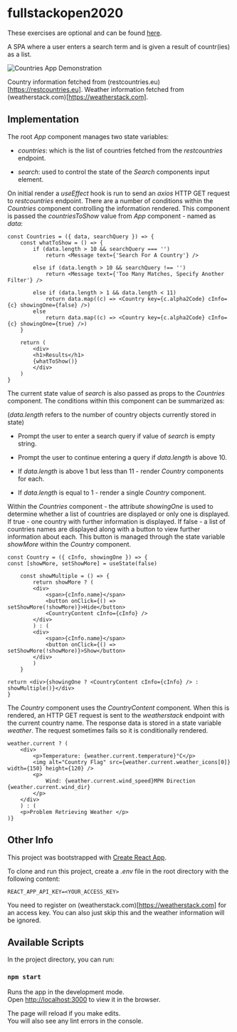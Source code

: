 # fullstackopen2020

These exercises are optional and can be found [here](https://fullstackopen.com/en/part2/getting_data_from_server#exercises-2-11-2-14).

A SPA where a user enters a search term and is given a result of countr(ies) as a list.

![Countries App Demonstration]()

Country information fetched from (restcountries.eu)[https://restcountries.eu].
Weather information fetched from (weatherstack.com)[https://weatherstack.com].

## Implementation

The root _App_ component manages two state variables:

- _countries_: which is the list of countries fetched from the _restcountries_ endpoint.

- _search_: used to control the state of the _Search_ components input element.

On initial render a _useEffect_ hook is run to send an _axios_ HTTP GET request to _restcountries_ endpoint. There are a number of conditions within the _Countries_ component controlling the information rendered. This component is passed the _countriesToShow_ value from _App_ component - named as _data_:

    const Countries = ({ data, searchQuery }) => {
        const whatToShow = () => {
            if (data.length > 10 && searchQuery === '')
                return <Message text={'Search For A Country'} />

            else if (data.length > 10 && searchQuery !== '')
                return <Message text={'Too Many Matches, Specify Another Filter'} />

            else if (data.length > 1 && data.length < 11)
                return data.map((c) => <Country key={c.alpha2Code} cInfo={c} showingOne={false} />)
            else
                return data.map((c) => <Country key={c.alpha2Code} cInfo={c} showingOne={true} />)
        }

        return (
            <div>
            <h1>Results</h1>
            {whatToShow()}
            </div>
        )
    }

The current state value of _search_ is also passed as props to the _Countries_ component. The conditions within this component can be summarized as:

(_data.length_ refers to the number of country objects currently stored in state)

- Prompt the user to enter a search query if value of _search_ is empty string.

- Prompt the user to continue entering a query if _data.length_ is above 10.

- If _data.length_ is above 1 but less than 11 - render _Country_ components for each.

- If _data.length_ is equal to 1 - render a single _Country_ component.

Within the _Countries_ component - the attribute _showingOne_ is used to determine whether a list of countries are displayed or only one is displayed. If true - one country with further information is displayed. If false - a list of countries names are displayed along with a button to view further information about each. This button is managed through the state variable _showMore_ within the _Country_ component.

    const Country = ({ cInfo, showingOne }) => {
    const [showMore, setShowMore] = useState(false)

        const showMultiple = () => {
            return showMore ? (
            <div>
                <span>{cInfo.name}</span>
                <button onClick={() => setShowMore(!showMore)}>Hide</button>
                <CountryContent cInfo={cInfo} />
            </div>
            ) : (
            <div>
                <span>{cInfo.name}</span>
                <button onClick={() => setShowMore(!showMore)}>Show</button>
            </div>
            )
        }

    return <div>{showingOne ? <CountryContent cInfo={cInfo} /> : showMultiple()}</div>
    }

The _Country_ component uses the _CountryContent_ component. When this is rendered, an HTTP GET request is sent to the _weatherstack_ endpoint with the current country name. The response data is stored in a state variable _weather_. The request sometimes fails so it is conditionally rendered.

    weather.current ? (
        <div>
            <p>Temperature: {weather.current.temperature}°C</p>
            <img alt="Country Flag" src={weather.current.weather_icons[0]} width={150} height={120} />
            <p>
                Wind: {weather.current.wind_speed}MPH Direction {weather.current.wind_dir}
            </p>
        </div>
        ) : (
        <p>Problem Retrieving Weather </p>
    )}

## Other Info

This project was bootstrapped with [Create React App](https://github.com/facebook/create-react-app).

To clone and run this project, create a _.env_ file in the root directory with the following content:

    REACT_APP_API_KEY=<YOUR_ACCESS_KEY>

You need to register on (weatherstack.com)[https://weatherstack.com] for an access key. You can also just skip this and the weather information will be ignored.

## Available Scripts

In the project directory, you can run:

### `npm start`

Runs the app in the development mode.\
Open [http://localhost:3000](http://localhost:3000) to view it in the browser.

The page will reload if you make edits.\
You will also see any lint errors in the console.
